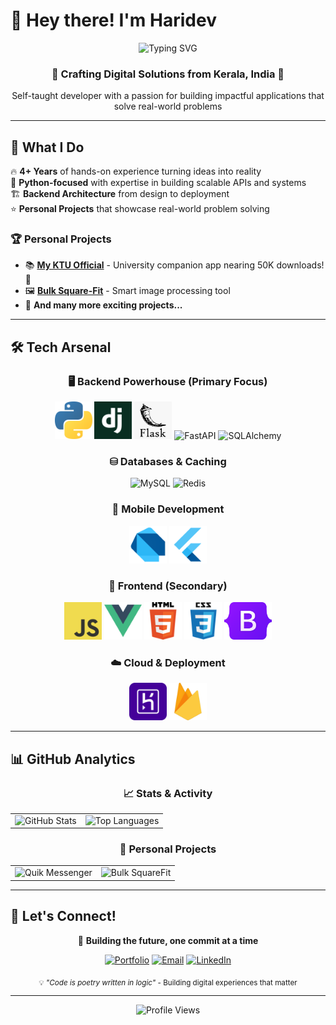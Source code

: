 # 👋 Hey there! I'm Haridev

<div align="center">
  <img src="https://readme-typing-svg.herokuapp.com?fonte=30&duration=3000&pause=1000&color=00D4FF&center=true&vCenter=true&width=435&lines=Full+Stack+Developer;Problem+Solver;Code+Enthusiast;Technical+Lead" alt="Typing SVG" />
</div>

<div align="center">
  <h3>🚀 Crafting Digital Solutions from Kerala, India 🌴</h3>
  <p>Self-taught developer with a passion for building impactful applications that solve real-world problems</p>
</div>

---

## 🎯 What I Do

🔥 **4+ Years** of hands-on experience turning ideas into reality<br>
🐍 **Python-focused** with expertise in building scalable APIs and systems<br>
🏗️ **Backend Architecture** from design to deployment<br>
⭐ **Personal Projects** that showcase real-world problem solving<br>

### 🏆 Personal Projects
- 📚 **[My KTU Official](https://play.google.com/store/apps/details?id=com.hddevs.ktu_app)** - University companion app nearing 50K downloads! 🎉
- 🖼️ **[Bulk Square-Fit](https://haridev.me/bulk-squarefit/)** - Smart image processing tool
- 🚀 **And many more exciting projects...**

---

## 🛠️ Tech Arsenal

<div align="center">

### 🖥️ Backend Powerhouse (Primary Focus)
<img height="60" src="./assets/python.png" alt="Python" title="Python"/>
<img height="60" src="./assets/django.svg" alt="Django" title="Django"/>
<img height="60" src="./assets/flask.png" alt="Flask" title="Flask"/>
<img height="60" src="https://cdn.jsdelivr.net/gh/devicons/devicon/icons/fastapi/fastapi-original.svg" alt="FastAPI" title="FastAPI"/>
<img height="60" src="https://cdn.jsdelivr.net/gh/devicons/devicon/icons/sqlalchemy/sqlalchemy-original.svg" alt="SQLAlchemy" title="SQLAlchemy"/>

### ⛁ Databases & Caching
<img height="60" src="https://cdn.jsdelivr.net/gh/devicons/devicon/icons/mysql/mysql-original.svg" alt="MySQL" title="MySQL"/>
<img height="60" src="https://cdn.jsdelivr.net/gh/devicons/devicon/icons/redis/redis-original.svg" alt="Redis" title="Redis"/>

### 📱 Mobile Development
<img height="60" src="./assets/dart.png" alt="Dart" title="Dart"/>
<img height="60" src="./assets/flutter.png" alt="Flutter" title="Flutter"/>

### 🎨 Frontend (Secondary)
<img height="60" src="./assets/javascript.png" alt="JavaScript" title="JavaScript"/>
<img height="60" src="./assets/vue.png" alt="Vue.js" title="Vue.js"/>
<img height="60" src="./assets/html.png" alt="HTML5" title="HTML5"/>
<img height="60" src="./assets/css.png" alt="CSS3" title="CSS3"/>
<img height="60" src="./assets/bootstrap.svg" alt="Bootstrap" title="Bootstrap"/>

### ☁️ Cloud & Deployment
<img height="60" src="./assets/heroku.svg" alt="Heroku" title="Heroku"/>
<img height="60" src="./assets/firebase.png" alt="Firebase" title="Firebase"/>

</div>

---

## 📊 GitHub Analytics

<div align="center">

### 📈 Stats & Activity
<table>
<tr>
<td>
<img src="https://github-readme-stats.vercel.app/api?username=gharidev&show_icons=true&include_all_commits=true&theme=radical&hide_border=true&count_private=true" alt="GitHub Stats" />
</td>
<td>
<img src="https://github-readme-stats.vercel.app/api/top-langs/?username=gharidev&layout=compact&theme=radical&hide_border=true&count_private=true" alt="Top Languages" />
</td>
</tr>
</table>

### 🌟 Personal Projects
<table>
<tr>
<td>
<img src="https://github-readme-stats.vercel.app/api/pin/?username=gharidev&repo=quik-messenger&theme=radical&hide_border=true" alt="Quik Messenger" />
</td>
<td>
<img src="https://github-readme-stats.vercel.app/api/pin/?username=gharidev&repo=bulk-squarefit&theme=radical&hide_border=true" alt="Bulk SquareFit" />
</td>
</tr>
</table>

</div>

---

## 🤝 Let's Connect!

<div align="center">

<!-- 💼 **Open to collaborations** -->
🚀 **Building the future, one commit at a time**

[![Portfolio](https://img.shields.io/badge/Portfolio-FF5722?style=for-the-badge&logo=todoist&logoColor=white)](https://haridev.me)
[![Email](https://img.shields.io/badge/Email-D14836?style=for-the-badge&logo=gmail&logoColor=white)](mailto:haridevgireesh@gmail.com)
[![LinkedIn](https://img.shields.io/badge/LinkedIn-0077B5?style=for-the-badge&logo=linkedin&logoColor=white)](https://www.linkedin.com/in/gharidev/)

<sub>💡 *"Code is poetry written in logic"* - Building digital experiences that matter</sub>

</div>

---

<div align="center">
  <img src="https://komarev.com/ghpvc/?username=gharidev&style=for-the-badge&color=blue" alt="Profile Views"/>
</div>
